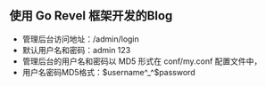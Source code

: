 

## 使用 Go Revel 框架开发的Blog


- 管理后台访问地址：/admin/login
- 默认用户名和密码：admin 123
- 管理后台的用户名和密码以 MD5 形式在 conf/my.conf 配置文件中，
- 用户名密码MD5格式：$username^_^$password


